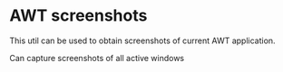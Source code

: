 # AWT screenshots

This util can be used to obtain screenshots of current AWT application. 
 
Can capture screenshots of all active windows

